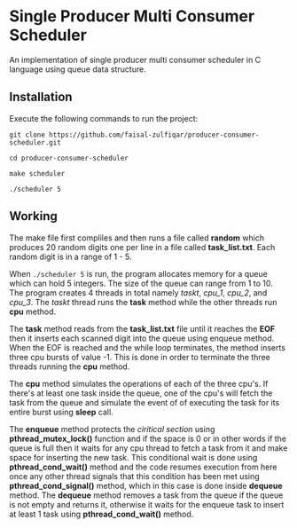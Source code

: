 
# Single Producer Multi Consumer Scheduler

An implementation of single producer multi consumer scheduler in C language using queue data structure.

## Installation
Execute the following commands to run the project:

    git clone https://github.com/faisal-zulfiqar/producer-consumer-scheduler.git
    
    cd producer-consumer-scheduler
    
    make scheduler
    
    ./scheduler 5

## Working

The make file first compliles and then runs a file called **random** which produces 20 random digits one per line in a file called **task_list.txt**. Each random digit is in a range of 1 - 5.

When `./scheduler 5` is run, the program allocates memory for a queue which can hold 5 integers. The size of the queue can range from 1 to 10. The program creates 4 threads in total namely *taskt*, *cpu_1*, *cpu_2*, and *cpu_3*. The *taskt* thread runs the **task** method while the other threads run **cpu** method. 

The **task** method reads from the **task_list.txt** file until it reaches the **EOF** then it inserts each scanned digit into the queue using enqueue method. When the EOF is reached and the while loop terminates, the method inserts three cpu bursts of value -1. This is done in order to terminate the three threads running the **cpu** method.

The **cpu** method simulates the operations of each of the three cpu's. If there's at least one task inside the queue, one of the cpu's will fetch the task from the queue and simulate the event of of executing the task for its entire burst using **sleep** call.

The **enqueue** method protects the *ciritical section* using **pthread_mutex_lock()** function and if the space is 0 or in other words if the queue is full then it waits for any cpu thread to fetch a task from it and make space for inserting the new task. This conditional wait is done using **pthread_cond_wait()** method and the code resumes execution from here once any other thread signals that this condition has been met using **pthread_cond_signal()** method, which in this case is done inside **dequeue** method. The **dequeue** method removes a task from the queue if the queue is not empty and returns it, otherwise it waits for the enqueue task to insert at least 1 task using **pthread_cond_wait()** method.
